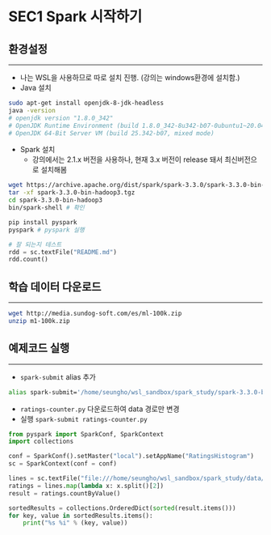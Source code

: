 # SEC1 Spark 시작하기

## 환경설정

---

- 나는 WSL을 사용하므로 따로 설치 진행. (강의는 windows환경에 설치함.)
- Java 설치

```bash
sudo apt-get install openjdk-8-jdk-headless
java -version
# openjdk version "1.8.0_342"
# OpenJDK Runtime Environment (build 1.8.0_342-8u342-b07-0ubuntu1~20.04-b07)
# OpenJDK 64-Bit Server VM (build 25.342-b07, mixed mode)
```

- Spark 설치
  - 강의에서는 2.1.x 버전을 사용하나, 현재 3.x 버전이 release 돼서 최신버전으로 설치해봄

```bash
wget https://archive.apache.org/dist/spark/spark-3.3.0/spark-3.3.0-bin-hadoop3.tgz
tar -xf spark-3.3.0-bin-hadoop3.tgz
cd spark-3.3.0-bin-hadoop3
bin/spark-shell # 확인

pip install pyspark
pyspark # pyspark 실행
```

```python
# 잘 되는지 테스트
rdd = sc.textFile("README.md")
rdd.count()
```

## 학습 데이터 다운로드

---

```bash
wget http://media.sundog-soft.com/es/ml-100k.zip
unzip m1-100k.zip 
```

## 예제코드 실행

---

- `spark-submit` alias 추가

```bash
alias spark-submit='/home/seungho/wsl_sandbox/spark_study/spark-3.3.0-bin-hadoop3/bin/spark-submit'
```

- `ratings-counter.py` 다운로드하여 data 경로만 변경
- 실행 `spark-submit ratings-counter.py`

```python
from pyspark import SparkConf, SparkContext
import collections

conf = SparkConf().setMaster("local").setAppName("RatingsHistogram")
sc = SparkContext(conf = conf)

lines = sc.textFile("file:///home/seungho/wsl_sandbox/spark_study/data/ml-100k/u.data")
ratings = lines.map(lambda x: x.split()[2])
result = ratings.countByValue()

sortedResults = collections.OrderedDict(sorted(result.items()))
for key, value in sortedResults.items():
    print("%s %i" % (key, value))
```